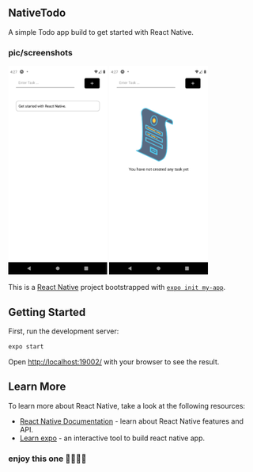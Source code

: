 ## NativeTodo

A simple Todo app build to get started with React Native.

### pic/screenshots

<img src="./assets/Images/pic1.png" alt="pic" width="200"/>
<img src="./assets/Images/pic2.png" alt="pic" width="200"/>

This is a [React Native](https://reactnative.dev/) project bootstrapped with [`expo init my-app`](https://docs.expo.io/get-started/create-a-new-app/).

## Getting Started

First, run the development server:

```bash
expo start
```

Open [http://localhost:19002/](http://localhost:19002/) with your browser to see the result.

## Learn More

To learn more about React Native, take a look at the following resources:

- [React Native Documentation](https://reactnative.dev/docs/) - learn about React Native features and API.
- [Learn expo](https://expo.io) - an interactive tool to build react native app.

### enjoy this one 👋🏼👋🏼
